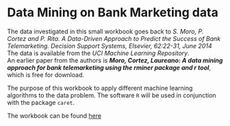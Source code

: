 # Data Mining on Bank Marketing data 

The data investigated in this small workbook goes back to *S. Moro, P. Cortez and P. Rita. A Data-Driven Approach to Predict the Success of Bank Telemarketing. Decision Support Systems, Elsevier, 62:22-31, June 2014*  
The data is available from the _UCI Machine Learning Repository_.  
An earlier paper from the authors is ___Moro, Cortez, Laureano: A data mining approach for bank telemarketing using the rminer package and r tool___, which is free for download.

The purpose of this workbook to apply different machine learning algorithms to the data problem. The software ```R``` will be used in conjunction with the package ```caret```.

The workbook can be found [here](stephansgit.github.io/Bank_Marketing)
